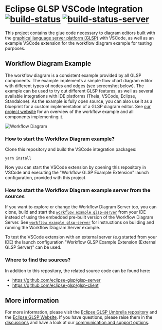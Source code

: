 # Eclipse GLSP VSCode Integration [![build-status](https://img.shields.io/jenkins/build?jobUrl=https%3A%2F%2Fci.eclipse.org%2Fglsp%2Fjob%2Feclipse-glsp%2Fjob%2Fglsp-vscode-integration%2Fjob%2Fmaster%2F)](https://ci.eclipse.org/glsp/job/eclipse-glsp/job/glsp-vscode-integration/job/master) [![build-status-server](https://img.shields.io/jenkins/build?jobUrl=https://ci.eclipse.org/glsp/job/deploy-npm-glsp-vscode-integration/&label=publish)](https://ci.eclipse.org/glsp/job/deploy-npm-glsp-vscode-integration/)

This project contains the glue code necessary to diagram editors built with the [graphical language server platform (GLSP)](https://github.com/eclipse-glsp/glsp) with VSCode, as well as an example VSCode extension for the workflow diagram example for testing purposes.

## Workflow Diagram Example

The workflow diagram is a consistent example provided by all GLSP components. The example implements a simple flow chart diagram editor with different types of nodes and edges (see screenshot below). The example can be used to try out different GLSP features, as well as several available integrations with IDE platforms (Theia, VSCode, Eclipse, Standalone).
As the example is fully open source, you can also use it as a blueprint for a custom implementation of a GLSP diagram editor.
See [our project website](https://www.eclipse.org/glsp/documentation/#workflowoverview) for an overview of the workflow example and all components implementing it.

![Workflow Diagram](/documentation/vscode-diagram.gif)

### How to start the Workflow Diagram example?

Clone this repository and build the VSCode integration packages:

```
yarn install
```

Now you can start the VSCode extension by opening this repository in VSCode and executing the "Workflow GLSP Example Extension" launch configuration, provided with this project.

### How to start the Workflow Diagram example server from the sources

If you want to explore or change the Workflow Diagram Server too, you can clone, build and start the [`workflow example glsp-server`](https://github.com/eclipse-glsp/glsp-server#workflow-diagram-example) from your IDE instead of using the embedded pre-built version of the Workflow Diagram Server. See [`workflow example glsp-server`](https://github.com/eclipse-glsp/glsp-server#workflow-diagram-example) for instructions on building and running the Workflow Diagram Server example.

To test the VSCode extension with an external server (e.g started from your IDE) the launch configuration "Workflow GLSP Example Extension (External GLSP Server)" can be used.

### Where to find the sources?

In addition to this repository, the related source code can be found here:

-   https://github.com/eclipse-glsp/glsp-server
-   https://github.com/eclipse-glsp/glsp-client

## More information

For more information, please visit the [Eclipse GLSP Umbrella repository](https://github.com/eclipse-glsp/glsp) and the [Eclipse GLSP Website](https://www.eclipse.org/glsp/). If you have questions, please raise them in the [discussions](https://github.com/eclipse-glsp/glsp/discussions) and have a look at our [communication and support options](https://www.eclipse.org/glsp/contact/).
